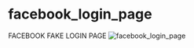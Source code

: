 # facebook_login_page
FACEBOOK FAKE LOGIN PAGE
![facebook_login_page](https://user-images.githubusercontent.com/37655056/196322562-77c1a74b-7c50-4bc6-a22d-1b8840e95554.png)
